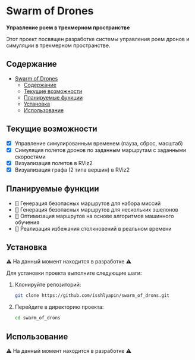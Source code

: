 # Swarm of Drones

**Управление роем в трехмерном пространстве**

Этот проект посвящен разработке системы управления роем дронов и симуляции в трехмерном пространстве.

## Содержание

- [Swarm of Drones](#swarm-of-drones)
  - [Содержание](#содержание)
  - [Текущие возможности](#текущие-возможности)
  - [Планируемые функции](#планируемые-функции)
  - [Установка](#установка)
  - [Использование](#использование)

## Текущие возможности

- [x] Управление симулированным временем (пауза, сброс, масштаб)
- [x] Симуляция полетов дронов по заданным маршрутам с заданными скоростями
- [x] Визуализация полетов в RViz2
- [x] Визуализация графа (2 типа вершин) в RViz2

## Планируемые функции

- [] Генерация безопасных маршрутов для набора миссий
- [] Генерация безопасных маршрутов для нескольких эшелонов
- [] Оптимизация маршрутов на основе алгоритмов машинного обучения  
- [] Реализация избежания столкновений в реальном времени

## Установка

⚠️ На данный момент находится в разработке ⚠️

Для установки проекта выполните следующие шаги:

1. Клонируйте репозиторий:
   ```bash
   git clone https://github.com/isshlyapin/swarm_of_drons.git
   ```
2. Перейдите в директорию проекта:
   ```bash
   cd swarm_of_drons
   ```

## Использование

⚠️ На данный момент находится в разработке ⚠️